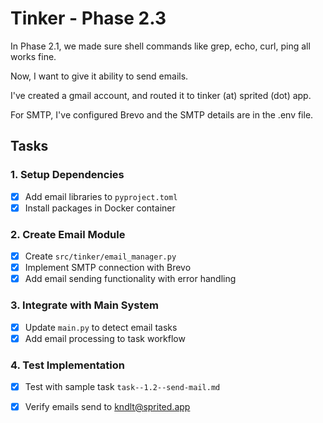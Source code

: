 # Tinker - Phase 2.3

In Phase 2.1, we made sure shell commands like grep, echo, curl, ping all works fine.

Now, I want to give it ability to send emails.

I've created a gmail account, and routed it to tinker (at) sprited (dot) app.

For SMTP, I've configured Brevo and the SMTP details are in the .env file.

## Tasks

### 1. Setup Dependencies
- [x] Add email libraries to `pyproject.toml` 
- [x] Install packages in Docker container

### 2. Create Email Module
- [x] Create `src/tinker/email_manager.py`
- [x] Implement SMTP connection with Brevo
- [x] Add email sending functionality with error handling

### 3. Integrate with Main System
- [x] Update `main.py` to detect email tasks
- [x] Add email processing to task workflow

### 4. Test Implementation
- [x] Test with sample task `task--1.2--send-mail.md`
- [x] Verify emails send to kndlt@sprited.app

